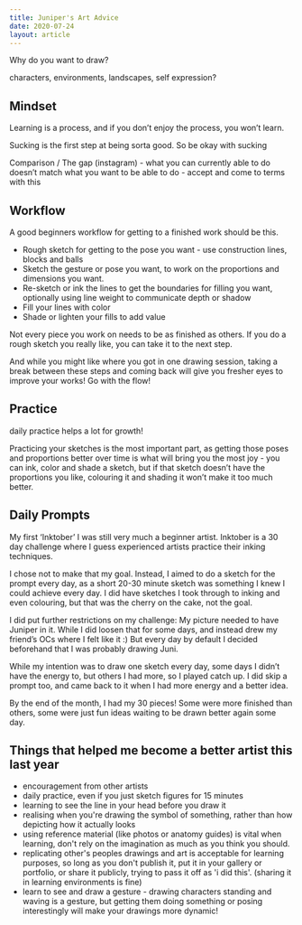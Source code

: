 ```yaml
---
title: Juniper's Art Advice
date: 2020-07-24
layout: article
---
```


Why do you want to draw?

characters, environments, landscapes, self expression?

## **Mindset**

Learning is a process, and if you don’t enjoy the process, you won’t learn.

Sucking is the first step at being sorta good. So be okay with sucking

Comparison / The gap (instagram) - what you can currently able to do doesn’t match what you want to be able to do - accept and come to terms with this

## **Workflow**

A good beginners workflow for getting to a finished work should be this.

- Rough sketch for getting to the pose you want - use construction lines, blocks and balls
- Sketch the gesture or pose you want, to work on the proportions and dimensions you want.
- Re-sketch or ink the lines to get the boundaries for filling you want, optionally using line weight to communicate depth or shadow
- Fill your lines with color
- Shade or lighten your fills to add value

Not every piece you work on needs to be as finished as others. If you do a rough sketch you really like, you can take it to the next step.

And while you might like where you got in one drawing session, taking a break between these steps and coming back will give you fresher eyes to improve your works! Go with the flow!

## **Practice**

daily practice helps a lot for growth!

Practicing your sketches is the most important part, as getting those poses and proportions better over time is what will bring you the most joy - you can ink, color and shade a sketch, but if that sketch doesn’t have the proportions you like, colouring it and shading it won’t make it too much better.

## **Daily Prompts**

My first ‘Inktober’ I was still very much a beginner artist. Inktober is a 30 day challenge where I guess experienced artists practice their inking techniques.

I chose not to make that my goal. Instead, I aimed to do a sketch for the prompt every day, as a short 20-30 minute sketch was something I knew I could achieve every day. I did have sketches I took through to inking and even colouring, but that was the cherry on the cake, not the goal.

I did put further restrictions on my challenge: My picture needed to have Juniper in it. While I did loosen that for some days, and instead drew my friend’s OCs where I felt like it :) But every day by default I decided beforehand that I was probably drawing Juni.

While my intention was to draw one sketch every day, some days I didn’t have the energy to, but others I had more, so I played catch up. I did skip a prompt too, and came back to it when I had more energy and a better idea.

By the end of the month, I had my 30 pieces! Some were more finished than others, some were just fun ideas waiting to be drawn better again some day.

## **Things that helped me become a better artist this last year**

- encouragement from other artists
- daily practice, even if you just sketch figures for 15 minutes
- learning to see the line in your head before you draw it
- realising when you're drawing the symbol of something, rather than how depicting how it actually looks
- using reference material (like photos or anatomy guides) is vital when learning, don't rely on the imagination as much as you think you should.
- replicating other's peoples drawings and art is acceptable for learning purposes, so long as you don't publish it, put it in your gallery or portfolio, or share it publicly, trying to pass it off as 'i did this'. (sharing it in learning environments is fine)
- learn to see and draw a gesture - drawing characters standing and waving is a gesture, but getting them doing something or posing interestingly will make your drawings more dynamic!
